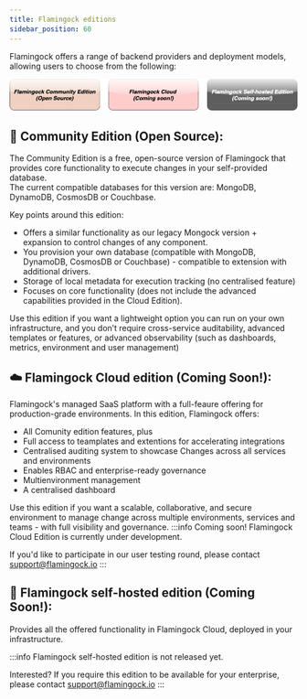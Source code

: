 ```yaml
---
title: Flamingock editions
sidebar_position: 60
---
```


Flamingock offers a range of backend providers and deployment models, allowing users to choose from the following: 

![](../../static/img/Diagrams-Editions.drawio.png)

## **🔹 Community Edition (Open Source):**
The Community Edition is a free, open-source version of Flamingock that provides core functionality to execute changes in your self-provided database.  
The current compatible databases for this version are: MongoDB, DynamoDB, CosmosDB or Couchbase. 

Key points around this edition:
- Offers a similar functionality as our legacy Mongock version + expansion to control changes of any component.
- You provision your own database (compatible with MongoDB, DynamoDB, CosmosDB or Couchbase) - compatible to extension with additional drivers.
- Storage of local metadata for execution tracking (no centralised feature)
- Focuses on core functionality (does not include the advanced capabilities provided in the Cloud Edition).

Use this edition if you want a lightweight option you can run on your own infrastructure, and you don’t require cross-service auditability, advanced templates or features, or advanced observability (such as dashboards, metrics, environment and user management)


## **☁️ Flamingock Cloud edition (Coming Soon!):**

Flamingock's managed SaaS platform with a full-feaure offering for production-grade environments. In this edition, Flamingock offers:
- All Comunity edition features, plus
- Full access to teamplates and extentions for accelerating integrations
- Centralised auditing system to showcase Changes across all services and environments
- Enables RBAC and enterprise-ready governance 
- Multienvironment management
- A centralised dashboard 


Use this edition if you want a scalable, collaborative, and secure environment to manage change across multiple environments, services and teams - with full visibility and governance. 
:::info
Coming soon! Flamingock Cloud Edition is currently under development.

If you'd like to participate in our user testing round, please contact support@flamingock.io 
:::


## **💎 Flamingock self-hosted edition (Coming Soon!):**
Provides all the offered functionality in Flamingock Cloud, deployed in your infrastructure. 

:::info
Flamingock self-hosted edition is not released yet. 

Interested? If you require this edition to be available for your enterprise, please contact support@flamingock.io 
:::
